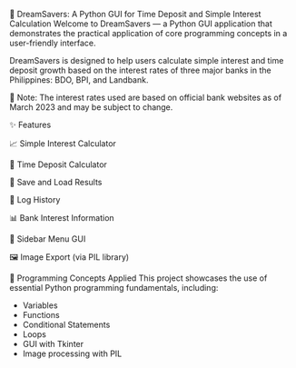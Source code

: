 💸 DreamSavers: A Python GUI for Time Deposit and Simple Interest Calculation
Welcome to DreamSavers — a Python GUI application that demonstrates the practical application of core programming concepts in a user-friendly interface.

DreamSavers is designed to help users calculate simple interest and time deposit growth based on the interest rates of three major banks in the Philippines: BDO, BPI, and Landbank.

📌 Note: The interest rates used are based on official bank websites as of March 2023 and may be subject to change.

✨ Features

📈 Simple Interest Calculator

🏦 Time Deposit Calculator

📄 Save and Load Results

🧾 Log History

📊 Bank Interest Information

🎨 Sidebar Menu GUI

🖼️ Image Export (via PIL library)

🧠 Programming Concepts Applied
This project showcases the use of essential Python programming fundamentals, including:

- Variables
- Functions
- Conditional Statements
- Loops
- GUI with Tkinter
- Image processing with PIL
